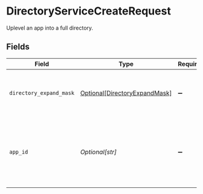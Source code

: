 # DirectoryServiceCreateRequest

Uplevel an app into a full directory.


## Fields

| Field                                                                             | Type                                                                              | Required                                                                          | Description                                                                       |
| --------------------------------------------------------------------------------- | --------------------------------------------------------------------------------- | --------------------------------------------------------------------------------- | --------------------------------------------------------------------------------- |
| `directory_expand_mask`                                                           | [Optional[DirectoryExpandMask]](../../models/shared/directoryexpandmask.md)       | :heavy_minus_sign:                                                                | The fields to be included in the directory response.                              |
| `app_id`                                                                          | *Optional[str]*                                                                   | :heavy_minus_sign:                                                                | The AppID to make into a directory, providing identities and more for the C1 app. |